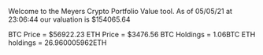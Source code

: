 Welcome to the Meyers Crypto Portfolio Value tool. 
As of 05/05/21 at 23:06:44 our valuation is $154065.64 

BTC Price = $56922.23
 ETH Price = $3476.56
BTC Holdings = 1.06BTC
 ETH holdings = 26.960005962ETH 
